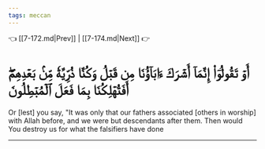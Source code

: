 ```yaml
---
tags: meccan
---
```


👈 [[7-172.md|Prev]] | [[7-174.md|Next]] 👉

# أَوۡ تَقُولُوٓاْ إِنَّمَآ أَشۡرَكَ ءَابَآؤُنَا مِن قَبۡلُ وَكُنَّا ذُرِّيَّةٗ مِّنۢ بَعۡدِهِمۡۖ أَفَتُهۡلِكُنَا بِمَا فَعَلَ ٱلۡمُبۡطِلُونَ

Or [lest] you say, "It was only that our fathers associated [others in worship] with Allah before, and we were but descendants after them. Then would You destroy us for what the falsifiers have done

---

